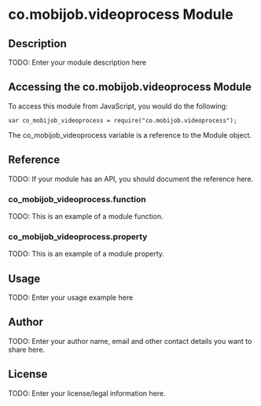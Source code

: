 # co.mobijob.videoprocess Module

## Description

TODO: Enter your module description here

## Accessing the co.mobijob.videoprocess Module

To access this module from JavaScript, you would do the following:

    var co_mobijob_videoprocess = require("co.mobijob.videoprocess");

The co_mobijob_videoprocess variable is a reference to the Module object.

## Reference

TODO: If your module has an API, you should document
the reference here.

### co_mobijob_videoprocess.function

TODO: This is an example of a module function.

### co_mobijob_videoprocess.property

TODO: This is an example of a module property.

## Usage

TODO: Enter your usage example here

## Author

TODO: Enter your author name, email and other contact
details you want to share here.

## License

TODO: Enter your license/legal information here.
